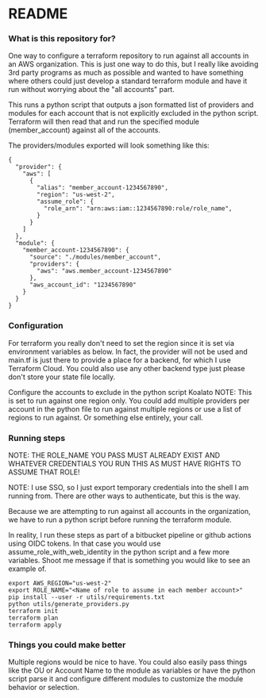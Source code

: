 # README #

### What is this repository for? ###

One way to configure a terraform repository to run against all accounts in an AWS organization.
This is just one way to do this, but I really like avoiding 3rd party programs as much as possible
and wanted to have something where others could just develop a standard terraform module and have it run
without worrying about the "all accounts" part.

This runs a python script that outputs a json formatted list of providers and modules for each account
that is not explicitly excluded in the python script. Terraform will then read that and run the specified
module (member_account) against all of the accounts.

The providers/modules exported will look something like this:

```
{
  "provider": {
    "aws": [
      {
        "alias": "member_account-1234567890",
        "region": "us-west-2",
        "assume_role": {
          "role_arn": "arn:aws:iam::1234567890:role/role_name",
        }
      }
    ]
  },
  "module": {
    "member_account-1234567890": {
      "source": "./modules/member_account",
      "providers": {
        "aws": "aws.member_account-1234567890"
      },
      "aws_account_id": "1234567890"
    }
  }
}
```

### Configuration

For terraform you really don't need to set the region since it is set via environment variables as below.
In fact, the provider will not be used and main.tf is just there to provide a place for a backend, for which I 
use Terraform Cloud. You could also use any other backend type just please don't store your state file locally. 

Configure the accounts to exclude in the python script
Koalato
NOTE: This is set to run against one region only. You could add multiple providers per account in the python file
      to run against multiple regions or use a list of regions to run against. Or something else entirely, your call.

### Running steps

NOTE: THE ROLE_NAME YOU PASS MUST ALREADY EXIST AND WHATEVER CREDENTIALS YOU RUN THIS AS MUST HAVE RIGHTS TO ASSUME THAT ROLE!

NOTE: I use SSO, so I just export temporary credentials into the shell I am running from. 
      There are other ways to authenticate, but this is the way.

Because we are attempting to run against all accounts in the organization, we have to run a python script
before running the terraform module.

In reality, I run these steps as part of a bitbucket pipeline or github actions using OIDC tokens. In that case
you would use assume_role_with_web_identity in the python script and a few more variables. Shoot me message if that 
is something you would like to see an example of.

```
export AWS_REGION="us-west-2"
export ROLE_NAME="<Name of role to assume in each member account>"
pip install --user -r utils/requirements.txt
python utils/generate_providers.py
terraform init
terraform plan
terraform apply
```

### Things you could make better

Multiple regions would be nice to have. You could also easily pass things like the OU or Account Name to the module
as variables or have the python script parse it and configure different modules to customize the module behavior or selection.